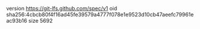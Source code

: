 version https://git-lfs.github.com/spec/v1
oid sha256:4cbcb80f4f16ad45fe39579a4777f078e1e9523d10cb47aeefc79961eac93b16
size 5692
